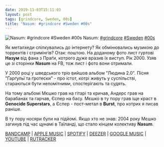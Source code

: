 ```yaml
---
date: 2019-11-03T15:11:03
layout: post
tags: [grindcore, Sweden, 00s]
title: "Nasum: #grindcore #Sweden #00s"
---
```

![Nasum: #grindcore #Sweden #00s](/assets/photos/photo_798@03-11-2019_15-11-03.jpg)
Nasum: [#grindcore](/tags/#grindcore) [#Sweden](/tags/#Sweden) [#00s](/tags/#00s)

Як металхеди спілкувались до інтернету? Як обмінювались музикою до торрентів і стримінгів? Отак: поштою. На доданому фото лист гуртові **Назум** від фана з Праґи, котрого дуже вразив їх виступ. Рік 2000. Узяв це зі сторінки **Nasum** на FB, тож лист і фото вони отримали.

У 2000 році у шведського тріо вийшов альбом &quot;Людина 2.0&quot;. Пісня &quot;Ґарґульї та ґротески&quot; - про істот, котрі живуть у суспільстві, стараються бути непомітними, спостерігають та судять.

На тому альбомі Мєшко грав на гітарі та кричав, Андерс грав на барабанах та гарчав,  Єспер на басу. Мєшко в ту пору грав іще краст в **Genocide Superstars**, а Єспер - пост-метал в **Burst**, про котрих я писав раніше.

В ту пору носяри були на підйомі. Якщо хто не знав: 2004 року Мєшко загинув під час цунамі в Таїланді, що стало кінцем колективу **Nasum**.

[BANDCAMP](https://nasum.bandcamp.com/album/human-20) | [APPLE MUSIC](https://music.apple.com/us/album/human-2-0/77661692) | [SPOTIFY](https://open.spotify.com/album/1YOYVUg964ocNniFFZD0jd) | [DEEZER](https://www.deezer.com/album/1004031?utm_source=deezer&amp;utm_content=album-1004031&amp;utm_term=1601611822_1572786510&amp;utm_medium=web) | [GOOGLE MUSIC](https://play.google.com/music/m/Bcxjgk3lyheeilihe3rega4eiem?t=Human_20_-_Nasum) | [YOUTUBE](https://www.youtube.com/playlist?list=OLAK5uy_kes4WrzV5eOmXi22ihxcBGTvr8BN6WGs4) | [RUTRACKER](https://rutracker.org/forum/viewtopic.php?t=3566713)